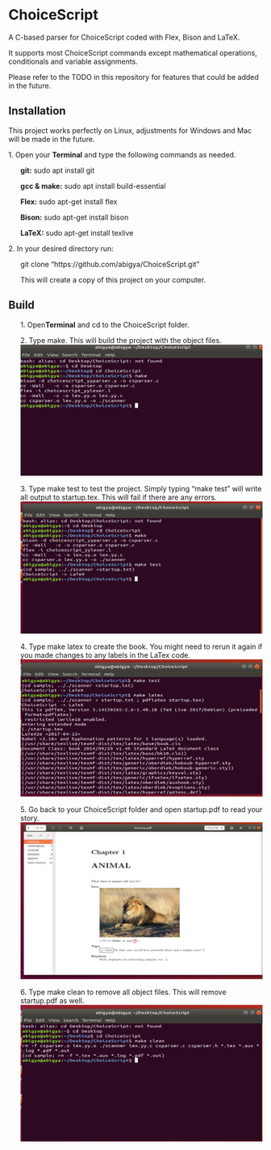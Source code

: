 <h1>ChoiceScript</h1>
<p>A C-based parser for ChoiceScript coded with Flex, Bison and LaTeX.<p>
   <p>It supports most ChoiceScript commands except mathematical operations, conditionals and variable assignments.</p>
   <p>Please refer to the TODO in this repository for features that could be added in the future.</p>
<h2>Installation</h2>
<p>This project works perfectly on Linux, adjustments for Windows and Mac will be made in the future.</p> 
   <p> 1. Open your <b>Terminal</b> and type the following commands as needed.
       <p>
<ul><b>git:</b> sudo apt install git</ul>
        <ul><b>gcc & make:</b> sudo apt install build-essential</ul>
        <ul><b>Flex:</b> sudo apt-get install flex</ul>
        <ul><b>Bison:</b> sudo apt-get install bison</ul>
        <ul><b>LaTeX:</b> sudo apt-get install texlive </ul></p>
    </p>
<p>2. In your desired directory run:
    <ul>git clone “https://github.com/abigya/ChoiceScript.git”</ul>
    <ul>This will create a copy of this project on your computer.</ul></p>
 <h2>Build</h2>
<ul>1.	Open<b>Terminal</b> and cd to the ChoiceScript folder. </ul>
<ul>2.	Type make. This will build the project with the object files. 
    <br> 
      <img src ="https://github.com/abigya/ChoiceScript/blob/master/images/make.PNG">
    </ul>
<ul>3.	Type make test to test the project. Simply typing “make test” will write all output to startup.tex. This will fail if there are any errors.
    <br>
    <img src = "https://github.com/abigya/ChoiceScript/blob/master/images/maketest.PNG">
    </ul>
 
<ul>4.	Type make latex to create the book. You might need to rerun it again if you made changes to any labels in the LaTex code.
<br>
    <img src = "https://github.com/abigya/ChoiceScript/blob/master/images/makelatex.PNG">
    </ul>
 
<ul>5.	Go back to your ChoiceScript folder and open startup.pdf to read your story.
<br>
    <img src = "https://github.com/abigya/ChoiceScript/blob/master/images/pdffile.PNG">
    </ul>
 
<ul>6.	Type make clean to remove all object files. This will remove startup.pdf as well.
 <br>
    <img src = "https://github.com/abigya/ChoiceScript/blob/master/images/makeclean.PNG">
</ul>

 






